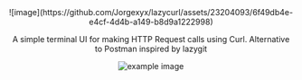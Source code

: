 <div align="center">
![image](https://github.com/Jorgexyx/lazycurl/assets/23204093/6f49db4e-e4cf-4d4b-a149-b8d9a1222998)

A simple terminal UI for making HTTP Request calls using Curl. 
Alternative to Postman
inspired by lazygit
<br/>

![example image](https://github.com/Jorgexyx/LazyCurl/blob/main/example.png)
